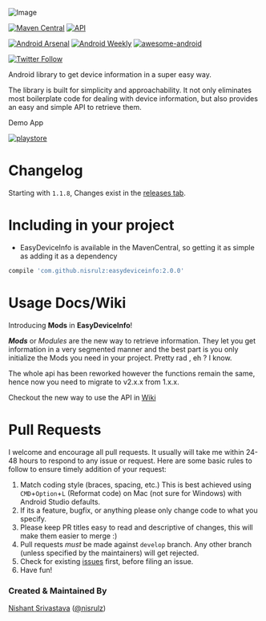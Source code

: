 ![Image](https://github.com/nisrulz/easydeviceinfo/blob/master/img/github_banner.png)


[![Maven Central](https://maven-badges.herokuapp.com/maven-central/com.github.nisrulz/easydeviceinfo/badge.svg)](https://maven-badges.herokuapp.com/maven-central/com.github.nisrulz/easydeviceinfo) [![API](https://img.shields.io/badge/API-9%2B-orange.svg?style=flat)](https://android-arsenal.com/api?level=9)

[![Android Arsenal](https://img.shields.io/badge/Android%20Arsenal-EasyDeviceInfo-green.svg?style=true)](https://android-arsenal.com/details/1/3562) [![Android Weekly](https://img.shields.io/badge/Android%20Weekly-%23209-blue.svg)](http://androidweekly.net/issues/issue-209) [![awesome-android](https://cdn.rawgit.com/sindresorhus/awesome/d7305f38d29fed78fa85652e3a63e154dd8e8829/media/badge.svg)](https://github.com/snowdream/awesome-android#utility)

[![Twitter Follow](https://img.shields.io/twitter/follow/nisrulz.svg?style=social)](https://twitter.com/nisrulz)


Android library to get device information in a super easy way.

The library is built for simplicity and approachability. It not only eliminates most boilerplate code for dealing with device information, but also provides an easy and simple API to retrieve them.

Demo App

[![playstore](https://github.com/nisrulz/easydeviceinfo/raw/master/img/google-play-store.png)](https://play.google.com/store/apps/details?id=in.excogitation.deviceinfo)

# Changelog

Starting with `1.1.8`, Changes exist in the [releases tab](https://github.com/nisrulz/easydeviceinfo/releases).

# Including in your project
- EasyDeviceInfo is available in the MavenCentral, so getting it as simple as adding it as a dependency
```gradle
compile 'com.github.nisrulz:easydeviceinfo:2.0.0'
```

# Usage Docs/Wiki

Introducing **Mods** in **EasyDeviceInfo**!

 ***Mods*** or *Modules* are the new way to retrieve information. They let you get information in a very segmented manner and the best part is you only initialize the Mods you need in your project. Pretty rad , eh ?  I know. 

The whole api has been reworked however the functions remain the same, hence now you need to migrate to v2.x.x from 1.x.x. 

Checkout the new way to use the API in [Wiki](https://github.com/nisrulz/easydeviceinfo/wiki)

# Pull Requests
I welcome and encourage all pull requests. It usually will take me within 24-48 hours to respond to any issue or request. Here are some basic rules to follow to ensure timely addition of your request:
  1. Match coding style (braces, spacing, etc.) This is best achieved using `CMD`+`Option`+`L` (Reformat code) on Mac (not sure for Windows) with Android Studio defaults.
  2. If its a feature, bugfix, or anything please only change code to what you specify.
  3. Please keep PR titles easy to read and descriptive of changes, this will make them easier to merge :)
  4. Pull requests _must_ be made against `develop` branch. Any other branch (unless specified by the maintainers) will get rejected.
  5. Check for existing [issues](https://github.com/nisrulz/easydeviceinfo/issues) first, before filing an issue.  
  6. Have fun!

### Created & Maintained By
[Nishant Srivastava](https://github.com/nisrulz) ([@nisrulz](https://www.twitter.com/nisrulz))
